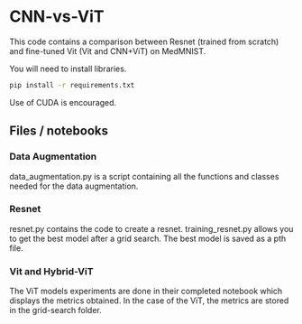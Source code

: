 # CNN-vs-ViT

This code contains a comparison between Resnet (trained from scratch) and fine-tuned Vit (Vit and CNN+ViT) on MedMNIST.

You will need to install libraries.
```bash
pip install -r requirements.txt
```

Use of CUDA is encouraged.

## Files / notebooks 

### Data Augmentation 

data_augmentation.py is a script containing all the functions and classes needed for the data augmentation.

### Resnet 
resnet.py contains the code to create a resnet. training_resnet.py allows you to get the best model after a grid search. The best model is saved as a pth file.

### Vit and Hybrid-ViT
The ViT models experiments are done in their completed notebook which displays the metrics obtained. In the case of the ViT, the metrics are stored in the grid-search folder.

